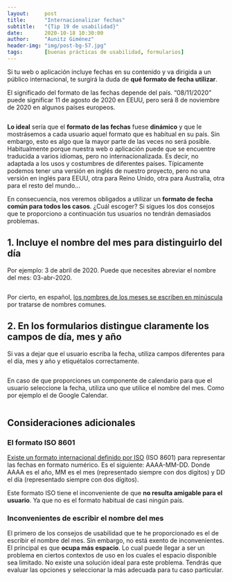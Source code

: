 ```yaml
---
layout:     post
title:      "Internacionalizar fechas"
subtitle:   "{Tip 19 de usabilidad}"
date:       2020-10-18 10:30:00
author:     "Aunitz Giménez"
header-img: "img/post-bg-57.jpg"
tags:       [buenas prácticas de usabilidad, formularios]
---
```


<p>Si tu web o aplicación incluye fechas en su contenido y va dirigida a un público internacional, te surgirá la duda de <strong>qué formato de fecha utilizar</strong>.</p>

<p>El significado del formato de las fechas depende del país. “08/11/2020” puede significar 11 de agosto de 2020 en EEUU, pero será 8 de noviembre de 2020 en algunos países europeos.</p>

<p><img src="{{ site.baseurl }}/img/internacionalizar-fechas-00.jpg" alt=""></p>

<p><strong>Lo ideal</strong> sería que el <strong>formato de las fechas</strong> fuese <strong>dinámico</strong> y que le mostrásemos a cada usuario aquel formato que es habitual en su país. Sin embargo, esto es algo que la mayor parte de las veces no será posible. Habitualmente porque nuestra web o aplicación puede que se encuentre traducida a varios idiomas, pero no internacionalizada. Es decir, no adaptada a los usos y costumbres de diferentes países. Típicamente podemos tener una versión en inglés de nuestro proyecto, pero no una versión en inglés para EEUU, otra para Reino Unido, otra para Australia, otra para el resto del mundo...</p>

<p>En consecuencia, nos veremos obligados a utilizar un <strong>formato de fecha común para todos los casos</strong>. ¿Cuál escoger? Si sigues los dos consejos que te proporciono a continuación tus usuarios no tendrán demasiados problemas.</p>

<h2>1. Incluye el nombre del mes para distinguirlo del día</h2>

<p>Por ejemplo: 3 de abril de 2020. Puede que necesites abreviar el nombre del mes: 03-abr-2020.</p>

<p><img src="{{ site.baseurl }}/img/internacionalizar-fechas-01.png" alt=""></p>

<p>Por cierto, en español, <a href="https://www.fundeu.es/recomendacion/dias-de-la-semana-meses-estaciones-minuscula/" target="_blank" rel="noopener noreferrer">los nombres de los meses se escriben en minúscula</a> por tratarse de nombres comunes.</p>

<h2>2. En los formularios distingue claramente los campos de día, mes y año</h2>

<p>Si vas a dejar que el usuario escriba la fecha, utiliza campos diferentes para el día, mes y año y etiquétalos correctamente.</p>

<p><img src="{{ site.baseurl }}/img/internacionalizar-fechas-02.png" alt=""></p>

<p>En caso de que proporciones un componente de calendario para que el usuario seleccione la fecha, utiliza uno que utilice el nombre del mes. Como por ejemplo el de Google Calendar.</p>

<p><img src="{{ site.baseurl }}/img/internacionalizar-fechas-03.png" alt=""></p>

<h2>Consideraciones adicionales</h2>

<h3>El formato ISO 8601</h3>

<p><a href="https://www.w3.org/QA/Tips/iso-date" target="_blank" rel="noopener noreferrer">Existe un formato internacional definido por ISO</a> (ISO 8601) para representar las fechas en formato numérico. Es el siguiente: AAAA-MM-DD. Donde AAAA es el año, MM es el mes (representado siempre con dos dígitos) y DD el día (representado siempre con dos dígitos).</p>

<p>Este formato ISO tiene el inconveniente de que <strong>no resulta amigable para el usuario</strong>. Ya que no es el formato habitual de casi ningún país.</p>

<h3>Inconvenientes de escribir el nombre del mes</h3>

<p>El primero de los consejos de usabilidad que te he proporcionado es el de escribir el nombre del mes. Sin embargo, no está exento de inconvenientes. El principal es que <strong>ocupa más espacio</strong>. Lo cual puede llegar a ser un problema en ciertos contextos de uso en los cuales el espacio disponible sea limitado. No existe una solución ideal para este problema. Tendrás que evaluar las opciones y seleccionar la más adecuada para tu caso particular.</p>